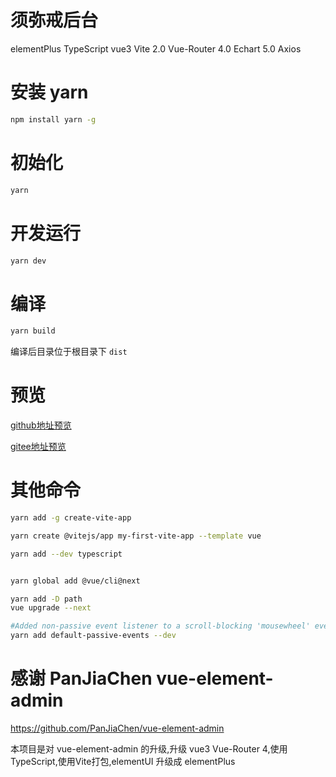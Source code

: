 # 须弥戒后台
elementPlus TypeScript vue3 Vite 2.0 Vue-Router 4.0 Echart 5.0 Axios

# 安装 yarn
```bash
npm install yarn -g
```
# 初始化
```bash
yarn 
```
# 开发运行
```bash
yarn dev
```

# 编译
```bash
yarn build
```
编译后目录位于根目录下 `dist` 


# 预览

[github地址预览](https://foxiswho.github.io/vue3-vite2-ep-ts-nixujie/index.html)

[gitee地址预览](http://foxiswho.gitee.io/vue3-vite2-ep-ts-nixujie/index.html)

# 其他命令

```bash
yarn add -g create-vite-app

yarn create @vitejs/app my-first-vite-app --template vue

yarn add --dev typescript


yarn global add @vue/cli@next

yarn add -D path
vue upgrade --next

#Added non-passive event listener to a scroll-blocking 'mousewheel' event. Consider marking event handler as 'passive' to make the page more responsive. See https://www.chromestatus.com/feature/5745543795965952
yarn add default-passive-events --dev
```

# 感谢 PanJiaChen vue-element-admin

https://github.com/PanJiaChen/vue-element-admin

本项目是对 vue-element-admin 的升级,升级 vue3 Vue-Router 4,使用 TypeScript,使用Vite打包,elementUI 升级成 elementPlus